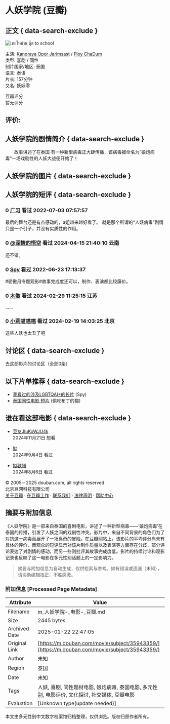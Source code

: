 # 人妖学院 (豆瓣)

## 正文 { data-search-exclude }


![เทยไทบ้าน ตุ๊ด to school](https://img2.doubanio.com/cuphead/movie-static/pics/movie_default_large.png)

主演: [Kanoraya Opor Jarimsast](/subject_search?search_text=Kanoraya%20Opor%20Jarimsast) / [Ploy ChaDum](/subject_search?search_text=Ploy%20ChaDum)  
类型: 喜剧 / 同性  
制片国家/地区: 泰国  
语言: 泰语  
片长: 157分钟  
又名: 妖妖零  

豆瓣评分  
暂无评分

评价:
- 

## 人妖学院的剧情简介 { data-search-exclude }

　　故事讲述了在泰国 有一种新型病毒正大肆传播，该病毒被命名为”娘炮病毒“一场戏剧性的人妖大战便开始了！

## 人妖学院的图片 { data-search-exclude }

## 人妖学院的短评 { data-search-exclude }

### 0 [广习](https://www.douban.com/people/140161025/) 看过 2022-07-03 07:57:57  
最后的舞台还是有点感动的，a姐越来越好看了。 就是那个所谓的“人妖病毒”剧情只是一个引子，并没有实质性的作用。

### 0 [@深情的悟空](https://www.douban.com/people/lsm12331/) 看过 2024-04-15 21:40:10 云南  
还不错。

### 0 [Spy](https://www.douban.com/people/174770613/) 看过 2022-06-23 17:13:37  
#骄傲月专题观影#故事完成度还可以，制作、表演都比较廉价。

### 0 [木骸](https://www.douban.com/people/148775711/) 看过 2024-02-29 11:25:15 江苏  
……

### 0 [小莉喵喵喵](https://www.douban.com/people/sasa1011/) 看过 2024-02-19 14:03:25 北京  
这些人妖也太丑了吧

## 讨论区   { data-search-exclude }
去这部影片的讨论区（全部0条）

## 以下片单推荐  { data-search-exclude }
- [我看过的涉及LGBTQAI+的长片](https://www.douban.com/doulist/119771512/) (Spy)  
- [泰国同性电影 短片](https://www.douban.com/doulist/153264967/) (偷吃布丁的猫)  

## 谁在看这部电影   { data-search-exclude }
- [豆友JluKoWJU4k](https://www.douban.com/people/272050847/)  
  2024年11月21日 想看

- [默](https://www.douban.com/people/168487669/)  
  2024年9月4日 看过  

- [姒歡顏](https://www.douban.com/people/Nanxuu/)  
  2024年8月6日 看过  

© 2005－2025 douban.com, all rights reserved  
北京豆网科技有限公司  
[关于豆瓣](https://www.douban.com/about) · [在豆瓣工作](https://www.douban.com/jobs) · [联系我们](https://www.douban.com/about?topic=contactus) · [法律声明](https://www.douban.com/about/legal) · [帮助中心](https://help.douban.com/?app=movie)  
<!-- tcd_original_link https://m.douban.com/movie/subject/35943359/ -->


## 摘要与附加信息

<!-- tcd_abstract -->
《人妖学院》是一部来自泰国的喜剧电影，讲述了一种新型病毒——‘娘炮病毒’在泰国的传播，引发了人妖之间的戏剧性冲突。影片中，来自不同背景的角色们为了对抗这一病毒而展开了一场离奇的冒险。在豆瓣网站上，该影片的平均评分尚未有具体的评价，而观众的短评显示对该片制作质量以及表演等方面存在分歧，部分评论表达了对剧情的感动，而另一些则批评其故事完成度低。影片的持续讨论和观影记录也反映了这一电影在多元性别话题上的一定影响力。
<!-- tcd_abstract_end -->

> 摘要与附加信息为自动生成，仅供检索与参考。如有错误或遗漏（未知），请协助编辑指正，不胜感激。

### 附加信息 [Processed Page Metadata]

| Attribute       | Value                                  |
|-----------------|----------------------------------------|
| Filename        | m_人妖学院-_电影-_豆瓣.md                             |
| Size            | 2445 bytes                           |
| Archived Date   | 2025-01-22 22:47:05                             |
| Original Link   | [https://m.douban.com/movie/subject/35943359/](https://m.douban.com/movie/subject/35943359/)                       |
| Author          | 未知                               |
| Region          | 泰国                               |
| Date            | 未知                                 |
| Tags            | 人妖, 喜剧, 同性题材电影, 娘炮病毒, 泰国电影, 多元性别, 电影评价, 文化探讨, 社交媒体, 豆瓣电影                                 |
| Evaluation            | [Unknown type(update needed)]                                 |
<!-- tcd_table_end -->

本文由多元性别中文数字档案馆归档整理，仅供浏览。版权归原作者所有。
